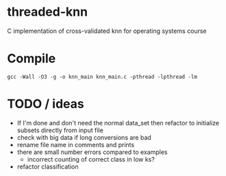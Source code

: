 # threaded-knn
C implementation of cross-validated knn for operating systems course

# Compile
`gcc -Wall -O3 -g -o knn_main knn_main.c -pthread -lpthread -lm`

# TODO / ideas
* If I'm done and don't need the normal data_set then refactor to initialize subsets directly from input file
* check with big data if long conversions are bad
* rename file name in comments and prints
* there are small number errors compared to examples
  * incorrect counting of correct class in low ks?
* refactor classification